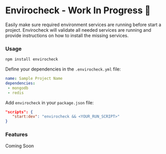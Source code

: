 # Envirocheck - Work In Progress 🚧

Easily make sure required environment services are running before start a project. Envirocheck will validate all needed services are running and provide instructions on how to install the missing services.

### Usage

```bash
npm install envirocheck
```

Define your dependencies in the `.envirocheck.yml` file:

```yaml
name: Sample Project Name
dependencies:
 - mongodb
 - redis
```

Add `envirocheck` in your `package.json` file:


```json
"scripts": {
   "start:dev": "envirocheck && <YOUR_RUN_SCRIPT>"
}
```

### Features

 Coming Soon
